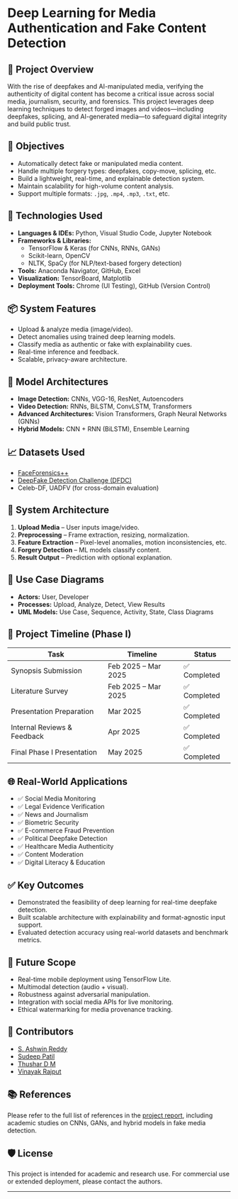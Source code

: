 # Deep Learning for Media Authentication and Fake Content Detection

## 📌 Project Overview

With the rise of deepfakes and AI-manipulated media, verifying the authenticity of digital content has become a critical issue across social media, journalism, security, and forensics. This project leverages deep learning techniques to detect forged images and videos—including deepfakes, splicing, and AI-generated media—to safeguard digital integrity and build public trust.

## 🎯 Objectives

- Automatically detect fake or manipulated media content.
- Handle multiple forgery types: deepfakes, copy-move, splicing, etc.
- Build a lightweight, real-time, and explainable detection system.
- Maintain scalability for high-volume content analysis.
- Support multiple formats: `.jpg`, `.mp4`, `.mp3`, `.txt`, etc.

## 🧠 Technologies Used

- **Languages & IDEs:** Python, Visual Studio Code, Jupyter Notebook
- **Frameworks & Libraries:** 
  - TensorFlow & Keras (for CNNs, RNNs, GANs)
  - Scikit-learn, OpenCV
  - NLTK, SpaCy (for NLP/text-based forgery detection)
- **Tools:** Anaconda Navigator, GitHub, Excel
- **Visualization:** TensorBoard, Matplotlib
- **Deployment Tools:** Chrome (UI Testing), GitHub (Version Control)

## 📦 System Features

- Upload & analyze media (image/video).
- Detect anomalies using trained deep learning models.
- Classify media as authentic or fake with explainability cues.
- Real-time inference and feedback.
- Scalable, privacy-aware architecture.

## 🧩 Model Architectures

- **Image Detection:** CNNs, VGG-16, ResNet, Autoencoders
- **Video Detection:** RNNs, BiLSTM, ConvLSTM, Transformers
- **Advanced Architectures:** Vision Transformers, Graph Neural Networks (GNNs)
- **Hybrid Models:** CNN + RNN (BiLSTM), Ensemble Learning

## 📈 Datasets Used

- [FaceForensics++](https://github.com/ondyari/FaceForensics)
- [DeepFake Detection Challenge (DFDC)](https://www.kaggle.com/c/deepfake-detection-challenge)
- Celeb-DF, UADFV (for cross-domain evaluation)

## 📌 System Architecture

1. **Upload Media** – User inputs image/video.
2. **Preprocessing** – Frame extraction, resizing, normalization.
3. **Feature Extraction** – Pixel-level anomalies, motion inconsistencies, etc.
4. **Forgery Detection** – ML models classify content.
5. **Result Output** – Prediction with optional explanation.

## 🎯 Use Case Diagrams

- **Actors:** User, Developer
- **Processes:** Upload, Analyze, Detect, View Results
- **UML Models:** Use Case, Sequence, Activity, State, Class Diagrams

## 📅 Project Timeline (Phase I)

| Task                          | Timeline             | Status       |
|-------------------------------|----------------------|--------------|
| Synopsis Submission           | Feb 2025 – Mar 2025  | ✅ Completed |
| Literature Survey             | Feb 2025 – Mar 2025  | ✅ Completed |
| Presentation Preparation      | Mar 2025             | ✅ Completed |
| Internal Reviews & Feedback   | Apr 2025             | ✅ Completed |
| Final Phase I Presentation    | May 2025             | ✅ Completed |

## 🌐 Real-World Applications

- ✅ Social Media Monitoring  
- ✅ Legal Evidence Verification  
- ✅ News and Journalism  
- ✅ Biometric Security  
- ✅ E-commerce Fraud Prevention  
- ✅ Political Deepfake Detection  
- ✅ Healthcare Media Authenticity  
- ✅ Content Moderation  
- ✅ Digital Literacy & Education  

## ✅ Key Outcomes

- Demonstrated the feasibility of deep learning for real-time deepfake detection.
- Built scalable architecture with explainability and format-agnostic input support.
- Evaluated detection accuracy using real-world datasets and benchmark metrics.

## 🔮 Future Scope

- Real-time mobile deployment using TensorFlow Lite.
- Multimodal detection (audio + visual).
- Robustness against adversarial manipulation.
- Integration with social media APIs for live monitoring.
- Ethical watermarking for media provenance tracking.

## 👥 Contributors

- [S. Ashwin Reddy](#)
- [Sudeep Patil](#)
- [Thushar D M](#)
- [Vinayak Rajput](#)

## 📚 References

Please refer to the full list of references in the [project report](./Report_MainProject_final.pdf), including academic studies on CNNs, GANs, and hybrid models in fake media detection.

## 🛡️ License

This project is intended for academic and research use. For commercial use or extended deployment, please contact the authors.

---

